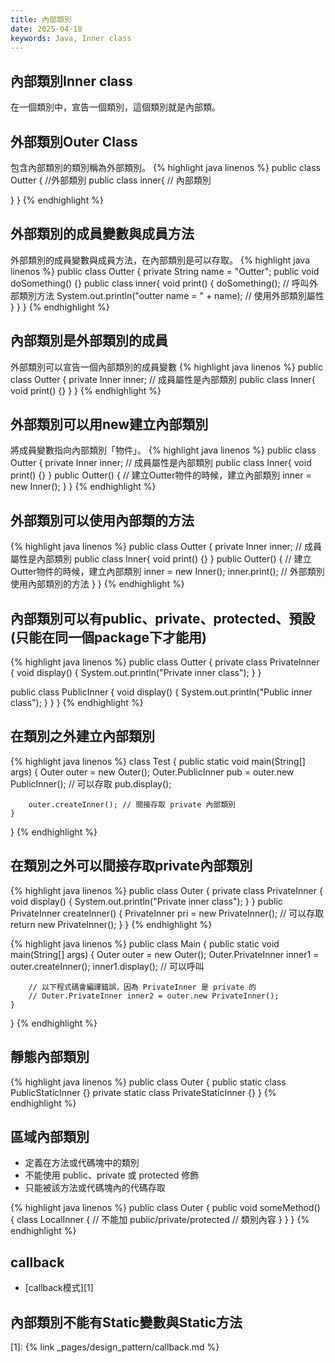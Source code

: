 ```yaml
---
title: 內部類別
date: 2025-04-18
keywords: Java, Inner class
---
```

## 內部類別Inner class
在一個類別中，宣告一個類別，這個類別就是內部類。

## 外部類別Outer Class
包含內部類別的類別稱為外部類別。
{% highlight java linenos %}
public class Outter { //外部類別
  public class inner{ // 內部類別
    
  }
}
{% endhighlight %}

## 外部類別的成員變數與成員方法
外部類別的成員變數與成員方法，在內部類別是可以存取。
{% highlight java linenos %}
public class Outter {
  private String name = "Outter";
  public void doSomething() {}
  public class inner{
    void print() {
      doSomething(); // 呼叫外部類別方法
      System.out.println("outter name = " + name); // 使用外部類別屬性
    }
  }
}
{% endhighlight %}

## 內部類別是外部類別的成員
外部類別可以宣告一個內部類別的成員變數
{% highlight java linenos %}
public class Outter {
  private Inner inner; // 成員屬性是內部類別
  public class Inner{
    void print() {}
  }
}
{% endhighlight %}

## 外部類別可以用new建立內部類別
將成員變數指向內部類別「物件」。
{% highlight java linenos %}
public class Outter {
  private Inner inner; // 成員屬性是內部類別
  public class Inner{
    void print() {}
  }
  public Outter() {
    // 建立Outter物件的時候，建立內部類別
    inner = new Inner();
  }
}
{% endhighlight %}

## 外部類別可以使用內部類的方法
{% highlight java linenos %}
public class Outter {
  private Inner inner; // 成員屬性是內部類別
  public class Inner{
    void print() {}
  }
  public Outter() {
    // 建立Outter物件的時候，建立內部類別
    inner = new Inner();
    inner.print(); // 外部類別使用內部類別的方法
  }
}
{% endhighlight %}

## 內部類別可以有public、private、protected、預設(只能在同一個package下才能用)
{% highlight java linenos %}
public class Outter {
  private class PrivateInner {
    void display() {
      System.out.println("Private inner class");
    }
  }

  public class PublicInner {
    void display() {
      System.out.println("Public inner class");
    }
  }
}
{% endhighlight %}

## 在類別之外建立內部類別
{% highlight java linenos %}
class Test {
    public static void main(String[] args) {
        Outer outer = new Outer();
        Outer.PublicInner pub = outer.new PublicInner(); // 可以存取
        pub.display();
        
        outer.createInner(); // 間接存取 private 內部類別
    }
}
{% endhighlight %}

## 在類別之外可以間接存取private內部類別

{% highlight java linenos %}
public class Outer {
    private class PrivateInner {
        void display() {
            System.out.println("Private inner class");
        }
    }
    public PrivateInner createInner() {
        PrivateInner pri = new PrivateInner();  // 可以存取
        return new PrivateInner();
    }
}
{% endhighlight %}

{% highlight java linenos %}
public class Main {
    public static void main(String[] args) {
        Outer outer = new Outer();
        Outer.PrivateInner inner1 = outer.createInner();
        inner1.display();  // 可以呼叫
        
        // 以下程式碼會編譯錯誤，因為 PrivateInner 是 private 的
        // Outer.PrivateInner inner2 = outer.new PrivateInner();
    }
}
{% endhighlight %}

## 靜態內部類別
{% highlight java linenos %}
public class Outer {
    public static class PublicStaticInner {}
    private static class PrivateStaticInner {}
}
{% endhighlight %}

## 區域內部類別
- 定義在方法或代碼塊中的類別
- 不能使用 public、private 或 protected 修飾
- 只能被該方法或代碼塊內的代碼存取

{% highlight java linenos %}
public class Outer {
    public void someMethod() {
        class LocalInner {  // 不能加 public/private/protected
            // 類別內容
        }
    }
}
{% endhighlight %}

## callback
- [callback模式][1]

## 內部類別不能有Static變數與Static方法

[1]: {% link _pages/design_pattern/callback.md %}




